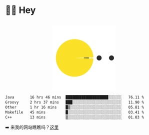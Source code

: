 
# 👋🏻 Hey
<div align="center">
	<br>
	<img src="https://raw.githubusercontent.com/Aniket965/Aniket965/master/pacman.svg?sanitize=true" width="200" height="200">
	<br>
</div>

<!--START_SECTION:waka-->
```text
Java       16 hrs 46 mins  ███████████████████░░░░░░   76.11 % 
Groovy     2 hrs 37 mins   ███░░░░░░░░░░░░░░░░░░░░░░   11.90 % 
Other      1 hr 16 mins    █▒░░░░░░░░░░░░░░░░░░░░░░░   05.81 % 
Makefile   45 mins         █░░░░░░░░░░░░░░░░░░░░░░░░   03.41 % 
C++        13 mins         ▒░░░░░░░░░░░░░░░░░░░░░░░░   01.03 % 
```
<!--END_SECTION:waka-->

 ➡️  来我的网站瞧瞧吗？[这里](https://www.shaolongfei.com)
